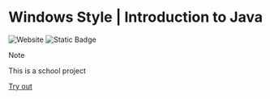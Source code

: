 ﻿# Windows Style | Introduction to Java

![Website](https://img.shields.io/website?url=https%3A%2F%2Fgrizzey.github.io%2Fcomprog1-java-windowsstyle%2F&up_message=Live&up_color=green&down_message=Offline&down_color=red&style=for-the-badge&link=https%3A%2F%2Fgrizzey.github.io%2Fcomprog1-java-windowsstyle%2F)
![Static Badge](https://img.shields.io/badge/Project%20Length-16%20Hours-informational?style=flat-square)

> [!NOTE]
> This is a school project

[Try out](https://github.com/Grizzey/comprog1-java-windowsstyle/tree/main)
